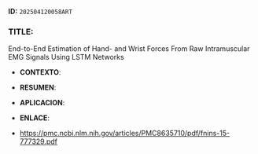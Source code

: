 **ID:** `202504120058ART`

### TITLE:
 End-to-End Estimation of Hand- and Wrist Forces From Raw Intramuscular EMG Signals Using LSTM Networks

- **CONTEXTO**: 
    
- **RESUMEN**: 
    
- **APLICACION**: 

- **ENLACE**: 
- https://pmc.ncbi.nlm.nih.gov/articles/PMC8635710/pdf/fnins-15-777329.pdf